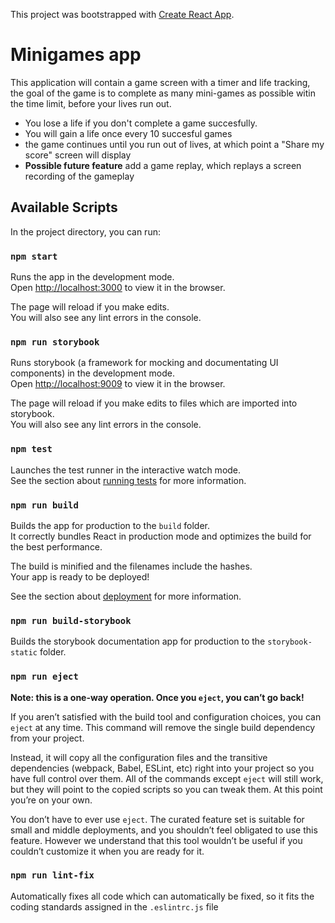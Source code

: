 This project was bootstrapped with [Create React App](https://github.com/facebook/create-react-app).

# Minigames app

This application will contain a game screen with a timer and life tracking, the goal of the game is to complete as many mini-games as possible witin the time limit, before your lives run out.

- You lose a life if you don't complete a game succesfully.
- You will gain a life once every 10 succesful games
- the game continues until you run out of lives, at which point a "Share my score" screen will display
- **Possible future feature** add a game replay, which replays a screen recording of the gameplay

## Available Scripts

In the project directory, you can run:

### `npm start`

Runs the app in the development mode.\
Open [http://localhost:3000](http://localhost:3000) to view it in the browser.

The page will reload if you make edits.\
You will also see any lint errors in the console.

### `npm run storybook`

Runs storybook (a framework for mocking and documentating UI components) in the development mode.\
Open [http://localhost:9009](http://localhost:9009) to view it in the browser.

The page will reload if you make edits to files which are imported into storybook.\
You will also see any lint errors in the console.

### `npm test`

Launches the test runner in the interactive watch mode.\
See the section about [running tests](https://facebook.github.io/create-react-app/docs/running-tests) for more information.

### `npm run build`

Builds the app for production to the `build` folder.\
It correctly bundles React in production mode and optimizes the build for the best performance.

The build is minified and the filenames include the hashes.\
Your app is ready to be deployed!

See the section about [deployment](https://facebook.github.io/create-react-app/docs/deployment) for more information.

### `npm run build-storybook`

Builds the storybook documentation app for production to the `storybook-static` folder.

### `npm run eject`

**Note: this is a one-way operation. Once you `eject`, you can’t go back!**

If you aren’t satisfied with the build tool and configuration choices, you can `eject` at any time. This command will remove the single build dependency from your project.

Instead, it will copy all the configuration files and the transitive dependencies (webpack, Babel, ESLint, etc) right into your project so you have full control over them. All of the commands except `eject` will still work, but they will point to the copied scripts so you can tweak them. At this point you’re on your own.

You don’t have to ever use `eject`. The curated feature set is suitable for small and middle deployments, and you shouldn’t feel obligated to use this feature. However we understand that this tool wouldn’t be useful if you couldn’t customize it when you are ready for it.

### `npm run lint-fix`

Automatically fixes all code which can automatically be fixed, so it fits the coding standards assigned in the `.eslintrc.js` file
